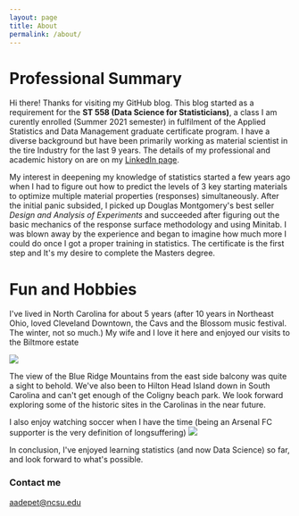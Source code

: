 ```yaml
---
layout: page
title: About
permalink: /about/
---
```

# Professional Summary
Hi there! Thanks for visiting my GitHub blog. This blog started as a requirement for the __ST 558 (Data Science for Statisticians)__, a class I am curently enrolled (Summer 2021 semester) in fulfilment of the Applied Statistics and Data Management graduate certificate program. I have a diverse background but have been primarily working as material scientist in the tire Industry for the last 9 years. The details of my professional and academic history on are on my [LinkedIn page](https://www.linkedin.com/in/adeyemi-adepetun-92b05918/).

My interest in deepening my knowledge of statistics started a few years ago when I had to figure out how to predict the levels of 3 key starting materials to optimize multiple material properties (responses) simultaneously. After the initial panic subsided, I picked up Douglas Montgomery's best seller _Design and Analysis of Experiments_ and succeeded after figuring out the basic mechanics of the response surface methodology and using Minitab. I was blown away by the experience and began to imagine how much more I could do once I got a proper training in statistics. The  certificate is the first step and It's my desire to complete the Masters degree.

# Fun and Hobbies 
I've lived in North Carolina for about 5 years (after 10 years in Northeast Ohio, loved Cleveland Downtown, the Cavs and the Blossom music festival. The winter, not so much.) My wife and I love it here and enjoyed our visits to the Biltmore estate 

![](https://assets.simpleviewinc.com/simpleview/image/fetch/c_fill,q_75,w_500/http://res.cloudinary.com/simpleview/image/upload/v1440619508/clients/asheville/untitled-16_8ec7db0c-5313-4519-aa60-57f45603df75.jpg)

The view of the Blue Ridge Mountains from the east side balcony was quite a sight to behold. We've also been to Hilton Head Island down in South Carolina and can't get enough of the Coligny beach park. We look forward exploring some of the historic sites in the Carolinas in the near future.

I also enjoy watching soccer when I have the time (being an Arsenal FC supporter is the very definition of longsuffering)
![](https://i.pinimg.com/originals/b9/fe/ae/b9feae23ddb1081e6a77606faacbe8fd.jpg)

In conclusion, I've enjoyed learning statistics (and now Data Science) so far, and look forward to what's possible. 


### Contact me

[aadepet@ncsu.edu](mailto:aadepet@ncsu.edu)
